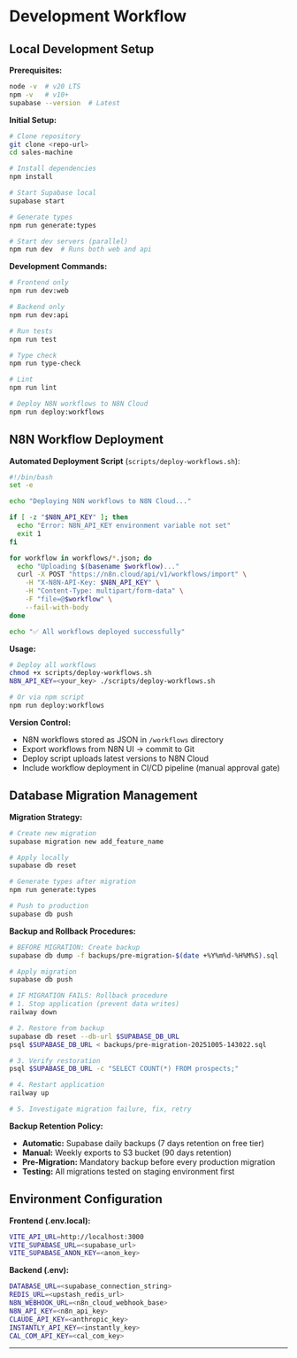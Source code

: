 # Development Workflow

## Local Development Setup

**Prerequisites:**
```bash
node -v  # v20 LTS
npm -v   # v10+
supabase --version  # Latest
```

**Initial Setup:**
```bash
# Clone repository
git clone <repo-url>
cd sales-machine

# Install dependencies
npm install

# Start Supabase local
supabase start

# Generate types
npm run generate:types

# Start dev servers (parallel)
npm run dev  # Runs both web and api
```

**Development Commands:**
```bash
# Frontend only
npm run dev:web

# Backend only
npm run dev:api

# Run tests
npm run test

# Type check
npm run type-check

# Lint
npm run lint

# Deploy N8N workflows to N8N Cloud
npm run deploy:workflows
```

## N8N Workflow Deployment

**Automated Deployment Script** (`scripts/deploy-workflows.sh`):

```bash
#!/bin/bash
set -e

echo "Deploying N8N workflows to N8N Cloud..."

if [ -z "$N8N_API_KEY" ]; then
  echo "Error: N8N_API_KEY environment variable not set"
  exit 1
fi

for workflow in workflows/*.json; do
  echo "Uploading $(basename $workflow)..."
  curl -X POST "https://n8n.cloud/api/v1/workflows/import" \
    -H "X-N8N-API-Key: $N8N_API_KEY" \
    -H "Content-Type: multipart/form-data" \
    -F "file=@$workflow" \
    --fail-with-body
done

echo "✅ All workflows deployed successfully"
```

**Usage:**
```bash
# Deploy all workflows
chmod +x scripts/deploy-workflows.sh
N8N_API_KEY=<your_key> ./scripts/deploy-workflows.sh

# Or via npm script
npm run deploy:workflows
```

**Version Control:**
- N8N workflows stored as JSON in `/workflows` directory
- Export workflows from N8N UI → commit to Git
- Deploy script uploads latest versions to N8N Cloud
- Include workflow deployment in CI/CD pipeline (manual approval gate)

## Database Migration Management

**Migration Strategy:**

```bash
# Create new migration
supabase migration new add_feature_name

# Apply locally
supabase db reset

# Generate types after migration
npm run generate:types

# Push to production
supabase db push
```

**Backup and Rollback Procedures:**

```bash
# BEFORE MIGRATION: Create backup
supabase db dump -f backups/pre-migration-$(date +%Y%m%d-%H%M%S).sql

# Apply migration
supabase db push

# IF MIGRATION FAILS: Rollback procedure
# 1. Stop application (prevent data writes)
railway down

# 2. Restore from backup
supabase db reset --db-url $SUPABASE_DB_URL
psql $SUPABASE_DB_URL < backups/pre-migration-20251005-143022.sql

# 3. Verify restoration
psql $SUPABASE_DB_URL -c "SELECT COUNT(*) FROM prospects;"

# 4. Restart application
railway up

# 5. Investigate migration failure, fix, retry
```

**Backup Retention Policy:**
- **Automatic:** Supabase daily backups (7 days retention on free tier)
- **Manual:** Weekly exports to S3 bucket (90 days retention)
- **Pre-Migration:** Mandatory backup before every production migration
- **Testing:** All migrations tested on staging environment first

## Environment Configuration

**Frontend (.env.local):**
```bash
VITE_API_URL=http://localhost:3000
VITE_SUPABASE_URL=<supabase_url>
VITE_SUPABASE_ANON_KEY=<anon_key>
```

**Backend (.env):**
```bash
DATABASE_URL=<supabase_connection_string>
REDIS_URL=<upstash_redis_url>
N8N_WEBHOOK_URL=<n8n_cloud_webhook_base>
N8N_API_KEY=<n8n_api_key>
CLAUDE_API_KEY=<anthropic_key>
INSTANTLY_API_KEY=<instantly_key>
CAL_COM_API_KEY=<cal_com_key>
```

---
